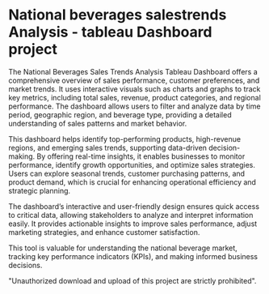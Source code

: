 # National beverages salestrends Analysis - tableau Dashboard project

The National Beverages Sales Trends Analysis Tableau Dashboard offers a comprehensive overview of sales performance, customer preferences, and market trends. It uses interactive visuals such as charts and graphs to track key metrics, including total sales, revenue, product categories, and regional performance. The dashboard allows users to filter and analyze data by time period, geographic region, and beverage type, providing a detailed understanding of sales patterns and market behavior.

This dashboard helps identify top-performing products, high-revenue regions, and emerging sales trends, supporting data-driven decision-making. By offering real-time insights, it enables businesses to monitor performance, identify growth opportunities, and optimize sales strategies. Users can explore seasonal trends, customer purchasing patterns, and product demand, which is crucial for enhancing operational efficiency and strategic planning.

The dashboard’s interactive and user-friendly design ensures quick access to critical data, allowing stakeholders to analyze and interpret information easily. It provides actionable insights to improve sales performance, adjust marketing strategies, and enhance customer satisfaction.

This tool is valuable for understanding the national beverage market, tracking key performance indicators (KPIs), and making informed business decisions. 


"Unauthorized download and upload of this project are strictly prohibited".
